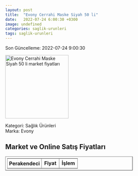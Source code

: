 ```yaml
---
layout: post
title:  "Evony Cerrahi Maske Siyah 50 li"
date:   2022-07-24 6:00:30 +0300
image: undefined
categories: saglik-urunleri
tags: saglik-urunleri
---
```


Son Güncelleme: 2022-07-24 9:00:30

<img src="undefined" width="200" alt="Evony Cerrahi Maske Siyah 50 li market fiyatları" />

Kategori: Sağlık Ürünleri
<br />
Marka: Evony

<h2>Market ve Online Satış Fiyatları</h2>

<table border="1" style="padding: 5px;width:80%;">
  <tr>
    <td style="padding: 5px;"><strong>Perakendeci</strong></td>
    <td><strong>Fiyat</strong></td>
    <td><strong>İşlem</strong></td>
  </tr>
  
</table>
